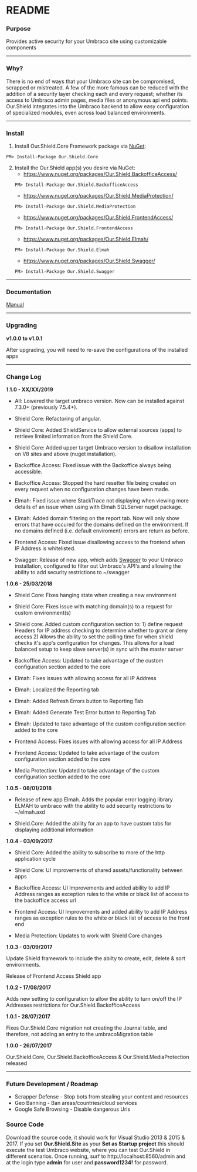 # README #

### Purpose ###
Provides active security for your Umbraco site using customizable components

---

### Why? ###
There is no end of ways that your Umbraco site can be compromised, scrapped or mistreated. A few of the more famous can be reduced with the addition of a security layer checking each and every request; whether its access to Umbraco admin pages, media files or anonymous api end points. Our.Shield integrates into the Umbraco backend to allow easy configuration of specialized modules, even across load balanced environments.

---

### Install ###
1. Install Our.Shield.Core Framework package via [NuGet](https://www.nuget.org/packages/Our.Shield.Core/):
```
PM> Install-Package Our.Shield.Core
```

2. Install the Our.Shield app(s) you desire via NuGet:
	* https://www.nuget.org/packages/Our.Shield.BackofficeAccess/
	```
	PM> Install-Package Our.Shield.BackofficeAccess
	```
	* https://www.nuget.org/packages/Our.Shield.MediaProtection/
	```
	PM> Install-Package Our.Shield.MediaProtection
	```
	* https://www.nuget.org/packages/Our.Shield.FrontendAccess/
	```
	PM> Install-Package Our.Shield.FrontendAccess
	```
	* https://www.nuget.org/packages/Our.Shield.Elmah/
	```
	PM> Install-Package Our.Shield.Elmah
	```
	* https://www.nuget.org/packages/Our.Shield.Swagger/
	```
	PM> Install-Package Our.Shield.Swagger
	```
---

### Documentation ###

[Manual](https://github.com/JcRichards1991/Our.Shield/blob/master/Docs/manual.pdf)

---

### Upgrading ###

**v1.0.0 to v1.0.1**

After upgrading, you will need to re-save the configurations of the installed apps

---

### Change Log ###
**1.1.0 - XX/XX/2019**
* All: Lowered the target umbraco version. Now can be installed against 7.3.0+ (previously 7.5.4+).

* Shield Core: Refactoring of angular.
* Shield Core: Added ShieldService to allow external sources (apps) to retrieve limited information from the Shield Core.
* Shield Core: Added upper target Umbraco version to disallow installation on V8 sites and above (nuget installation).

* Backoffice Access: Fixed issue with the Backoffice always being accessible.
* Backoffice Access: Stopped the hard resetter file being created on every request when no configuration changes have been made.

* Elmah: Fixed issue where StackTrace not displaying when viewing more details of an issue when using with Elmah SQLServer nuget package.
* Elmah: Added domain filtering on the report tab. Now will only show errors that have occured for the domains defined on the environment. If no domains defined (i.e. default enviroment) errors are return as before.

* Frontend Access: Fixed issue disallowing access to the frontend when IP Address is whitelisted.

* Swagger: Release of new app, which adds [Swagger](https://swagger.io/) to your Umbraco installation, configured to filter out Umbraco's API's and allowing the ability to add security restrictions to ~/swagger

**1.0.6 - 25/03/2018**
* Shield Core: Fixes hanging state when creating a new environment
* Shield Core: Fixes issue with matching domain(s) to a request for custom environment(s)
* Shield core: Added custom configuration section to:
			   1) define request Headers for IP address checking to determine whether to grant or deny access
               2) Allows the ability to set the polling time for when shield checks it's app's configuration for changes.
                  This allows for a load balanced setup to keep slave server(s) in sync with the master server
				  
* Backoffice Access: Updated to take advantage of the custom configuration section added to the core

* Elmah: Fixes issues with allowing access for all IP Address
* Elmah: Localized the Reporting tab
* Elmah: Added Refresh Errors button to Reporting Tab
* Elmah: Added Generate Test Error button to Reporting Tab
* Elmah: Updated to take advantage of the custom configuration section added to the core

* Frontend Access: Fixes issues with allowing access for all IP Address
* Frontend Access: Updated to take advantage of the custom configuration section added to the core

* Media Protection: Updated to take advantage of the custom configuration section added to the core 

**1.0.5 - 08/01/2018**
* Release of new app Elmah. Adds the popular error logging library ELMAH to umbraco with the ability to add security restrictions to ~/elmah.axd

* Shield.Core: Added the ability for an app to have custom tabs for displaying additional information

**1.0.4 - 03/09/2017**
* Shield Core: Added the ability to subscribe to more of the http application cycle 
* Shield Core: UI improvements of shared assets/functionality between apps

* Backoffice Access: UI Improvements and added ability to add IP Address ranges as exception rules to the white or black list of access to the backoffice access url

* Frontend Access: UI Improvements and added ability to add IP Address ranges as exception rules to the white or black list of access to the front end

* Media Protection: Updates to work with Shield Core changes

**1.0.3 - 03/09/2017**

Update Shield framework to include the abilty to create, edit, delete & sort environments.

Release of Frontend Access Shield app

**1.0.2 - 17/08/2017**

Adds new setting to configuration to allow the ability to turn on/off the IP Addresses restrictions for Our.Shield.BackofficeAccess

**1.0.1 - 28/07/2017**

Fixes Our.Shield.Core migration not creating the Journal table, and therefore, not adding an entry to the umbracoMigration table

**1.0.0 - 26/07/2017**

Our.Shield.Core, Our.Shield.BackofficeAccess & Our.Shield.MediaProtection released

---

### Future Development / Roadmap ###
* Scrapper Defense - Stop bots from stealing your content and resources
* Geo Banning - Ban areas/countries/cloud services
* Google Safe Browsing - Disable dangerous Urls


### Source Code ###
Download the source code, it should work for Visual Studio 2013 & 2015 & 2017. If you set **Our.Shield.Site** as your **Set as Startup project** this should execute the test Umbraco website, where you can test Our.Shield in different scenarios. Once running, surf to http://localhost:8560/admin and at the login type **admin** for user and **password1234!** for password.
